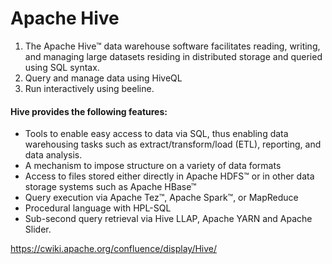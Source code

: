 # Apache Hive
1. The Apache Hive™ data warehouse software facilitates reading, writing, and managing large datasets residing in distributed storage and queried using SQL syntax. 
2. Query and manage data using HiveQL
3. Run interactively using beeline.

#### Hive provides the following features:
- Tools to enable easy access to data via SQL, thus enabling data warehousing tasks such as extract/transform/load (ETL), reporting, and data analysis.
- A mechanism to impose structure on a variety of data formats
- Access to files stored either directly in Apache HDFS™ or in other data storage systems such as Apache HBase™ 
- Query execution via Apache Tez™, Apache Spark™, or MapReduce
- Procedural language with HPL-SQL
- Sub-second query retrieval via Hive LLAP, Apache YARN and Apache Slider.

https://cwiki.apache.org/confluence/display/Hive/
